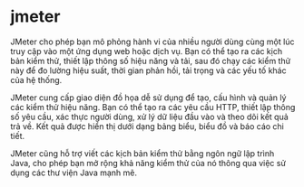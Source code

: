 # jmeter
JMeter cho phép bạn mô phỏng hành vi của nhiều người dùng cùng một lúc truy cập vào một ứng dụng web hoặc dịch vụ. Bạn có thể tạo ra các kịch bản kiểm thử, thiết lập thông số hiệu năng và tải, sau đó chạy các kiểm thử này để đo lường hiệu suất, thời gian phản hồi, tải trọng và các yếu tố khác của hệ thống.



JMeter cung cấp giao diện đồ họa dễ sử dụng để tạo, cấu hình và quản lý các kiểm thử hiệu năng. Bạn có thể tạo ra các yêu cầu HTTP, thiết lập thông số yêu cầu, xác thực người dùng, xử lý dữ liệu đầu vào và theo dõi kết quả trả về. Kết quả được hiển thị dưới dạng bảng biểu, biểu đồ và báo cáo chi tiết.


JMeter cũng hỗ trợ viết các kịch bản kiểm thử bằng ngôn ngữ lập trình Java, cho phép bạn mở rộng khả năng kiểm thử của nó thông qua việc sử dụng các thư viện Java mạnh mẽ.

